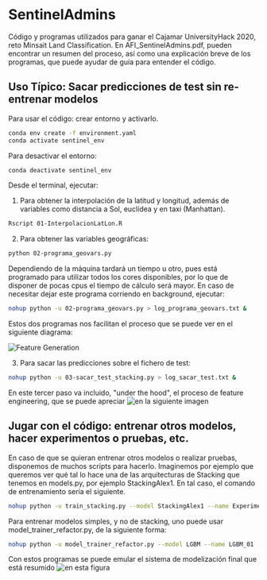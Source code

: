 # SentinelAdmins

Código y programas utilizados para ganar el Cajamar UniversityHack 2020, reto Minsait Land Classification. En AFI_SentinelAdmins.pdf, pueden encontrar un resumen del proceso, así como una explicación breve de los programas, que puede ayudar de guía para entender el código. 


## Uso Típico: Sacar predicciones de test sin re-entrenar modelos

Para usar el código: crear entorno y activarlo.
```bash
conda env create -f environment.yaml
conda activate sentinel_env
```
Para desactivar el entorno:
```bash
conda deactivate sentinel_env
```

Desde el terminal, ejecutar:

1. Para obtener la interpolación de la latitud y longitud, además de variables como distancia a Sol, euclídea y en taxi (Manhattan).

```bash
Rscript 01-InterpolacionLatLon.R
```

2. Para obtener las variables geográficas:

```bash
python 02-programa_geovars.py
```

Dependiendo de la máquina tardará un tiempo u otro, pues está programado para utilizar todos los cores disponibles, por lo que de disponer de pocas cpus el tiempo de cálculo será mayor. En caso de necesitar dejar este programa corriendo en background, ejecutar:

```bash
nohup python -u 02-programa_geovars.py > log_programa_geovars.txt &
```

Estos dos programas nos facilitan el proceso que se puede ver en el siguiente diagrama:

![Feature Generation](img/feature_generation.png)

3. Para sacar las predicciones sobre el fichero de test:

```bash
nohup python -u 03-sacar_test_stacking.py > log_sacar_test.txt &
```

En este tercer paso va incluido, "under the hood", el proceso de feature engineering, que se puede apreciar
![en la siguiente imagen](img/feature_engineering.png)


## Jugar con el código: entrenar otros modelos, hacer experimentos o pruebas, etc.

En caso de que se quieran entrenar otros modelos o realizar pruebas, disponemos de muchos scripts para hacerlo. Imaginemos por ejemplo que queremos ver qué tal lo hace una de las arquitecturas de Stacking que tenemos en models.py, por ejemplo StackingAlex1. En tal caso, el comando de entrenamiento sería el siguiente.  

```bash
nohup python -u train_stacking.py --model StackingAlex1 --name Experiment_01 --final_model LGBM --cv 3 --encoder CatBoost > log_train_stacking.txt &
```

Para entrenar modelos simples, y no de stacking, uno puede usar model_trainer_refactor.py, de la siguiente forma:

```bash
nohup python -u model_trainer_refactor.py --model LGBM --name LGBM_01 --use_old False  --iter 100 > log_train_model.txt &
```

Con estos programas se puede emular el sistema de modelización final que está resumido ![en esta figura](img/modelizacion.png)